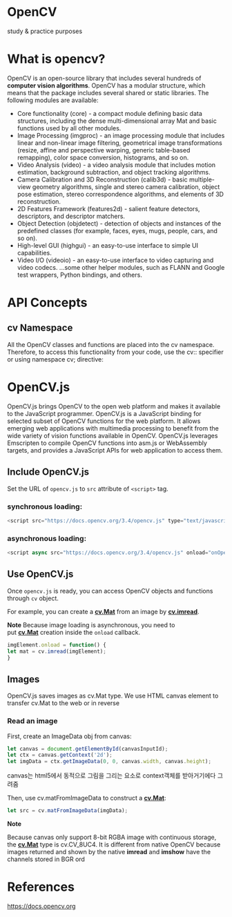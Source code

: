# OpenCV
study &amp; practice purposes

 # What is opencv?
 OpenCV is an open-source library that includes several hundreds of **computer vision algorithms**. OpenCV has a modular structure, which means that the package includes several shared or static libraries. The following modules are available:
- Core functionality (core) - a compact module defining basic data structures, including the dense multi-dimensional array Mat and basic functions used by all other modules.
- Image Processing (imgproc) - an image processing module that includes linear and non-linear image filtering, geometrical image transformations (resize, affine and perspective warping, generic table-based remapping), color space conversion, histograms, and so on.
- Video Analysis (video) - a video analysis module that includes motion estimation, background subtraction, and object tracking algorithms.
- Camera Calibration and 3D Reconstruction (calib3d) - basic multiple-view geometry algorithms, single and stereo camera calibration, object pose estimation, stereo correspondence algorithms, and elements of 3D reconstruction.
- 2D Features Framework (features2d) - salient feature detectors, descriptors, and descriptor matchers.
- Object Detection (objdetect) - detection of objects and instances of the predefined classes (for example, faces, eyes, mugs, people, cars, and so on).
- High-level GUI (highgui) - an easy-to-use interface to simple UI capabilities.
- Video I/O (videoio) - an easy-to-use interface to video capturing and video codecs.
...some other helper modules, such as FLANN and Google test wrappers, Python bindings, and others.

# API Concepts
## cv Namespace
All the OpenCV classes and functions are placed into the cv namespace. Therefore, to access this functionality from your code, use the cv:: specifier or using namespace cv; directive:


# OpenCV.js
OpenCV.js brings OpenCV to the open web platform and makes it available to the JavaScript programmer. OpenCV.js is a JavaScript binding for selected subset of OpenCV functions for the web platform. It allows emerging web applications with multimedia processing to benefit from the wide variety of vision functions available in OpenCV. OpenCV.js leverages Emscripten to compile OpenCV functions into asm.js or WebAssembly targets, and provides a JavaScript APIs for web application to access them.

## Include OpenCV.js
Set the URL of `opencv.js` to `src` attribute of `<script>` tag.
### synchronous loading:
```javascript
<script src="https://docs.opencv.org/3.4/opencv.js" type="text/javascript"></script>
```
### asynchronous loading:
```javascript
<script async src="https://docs.opencv.org/3.4/opencv.js" onload="onOpenCvReady();" type="text/javascript"></script>
```

## Use OpenCV.js
Once `opencv.js` is ready, you can access OpenCV objects and functions through `cv` object.

For example, you can create a **[cv.Mat](https://docs.opencv.org/3.4/d3/d63/classcv_1_1Mat.html)** from an image by **[cv.imread](https://docs.opencv.org/3.4/d4/da8/group__imgcodecs.html#ga288b8b3da0892bd651fce07b3bbd3a56)**.

**Note** Because image loading is asynchronous, you need to put **[cv.Mat](https://docs.opencv.org/3.4/d3/d63/classcv_1_1Mat.html)** creation inside the `onload` callback.
```javascript
imgElement.onload = function() {
let mat = cv.imread(imgElement);
}
```

## Images
OpenCV.js saves images as cv.Mat type. We use HTML canvas element to transfer cv.Mat to the web or in reverse

### Read an image

First, create an ImageData obj from canvas:

```jsx
let canvas = document.getElementById(canvasInputId);
let ctx = canvas.getContext('2d');
let imgData = ctx.getImageData(0, 0, canvas.width, canvas.height);
```

canvas는 html5에서 동적으로 그림을 그리는 요소로 context객체를 받아거기에다 그려줌

Then, use cv.matFromImageData to construct a **[cv.Mat](https://docs.opencv.org/3.4/d3/d63/classcv_1_1Mat.html)**:

```jsx
let src = cv.matFromImageData(imgData);
```

**Note**

Because canvas only support 8-bit RGBA image with continuous storage, the **[cv.Mat](https://docs.opencv.org/3.4/d3/d63/classcv_1_1Mat.html)** type is cv.CV_8UC4. It is different from native OpenCV because images returned and shown by the native **imread** and **imshow** have the channels stored in BGR ord


# References
https://docs.opencv.org

